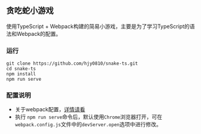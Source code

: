 ## 贪吃蛇小游戏

使用TypeScript + Webpack构建的简易小游戏，主要是为了学习TypeScript的语法和Webpack的配置。


### 运行

```shell
git clone https://github.com/hjy0810/snake-ts.git
cd snake-ts
npm install
npm run serve
```

### 配置说明
* 关于webpack配置，[详情请看](https://github.com/hjy0810/note/blob/master/4.webpack.md)
* 执行 `npm run serve`命令后，默认使用`Chrome`浏览器打开，可在`webpack.config.js`文件中的`devServer.open`选项中进行修改。




